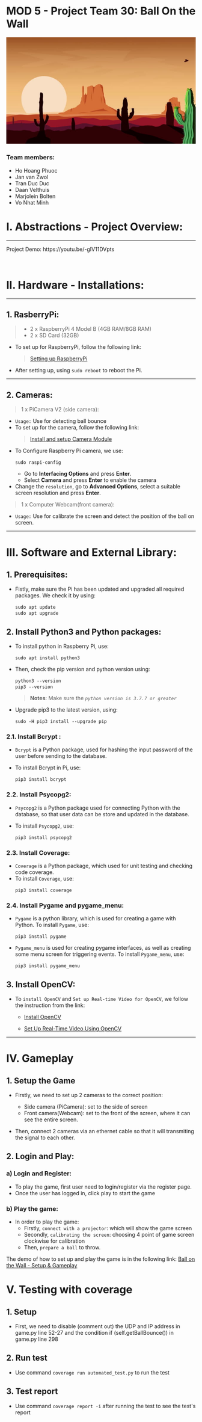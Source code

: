 # MOD 5 - Project Team 30: Ball On the Wall
![Game Background](/src/img/newbg.jpg)

### Team members:
- Ho Hoang Phuoc
- Jan van Zwol
- Tran Duc Duc
- Daan Velthuis
- Marjolein Bolten
- Vo Nhat Minh

# I. Abstractions - Project Overview:
---
<p>
Project Demo: https://youtu.be/-gIV11DVpts

</p>
<br/>

# II. Hardware - Installations:
---
## 1. RasberryPi: 
> - 2 x RaspberryPi 4 Model B (4GB RAM/8GB RAM)
> - 2 x SD Card (32GB)

- To set up for RaspberryPi, follow the following link:
    > [Setting up RaspberryPi](https://automaticaddison.com/how-to-install-ubuntu-and-raspbian-on-your-raspberry-pi-4/)

- After setting up, using ```sudo reboot``` to reboot the Pi. 
---

## 2. Cameras:
> 1 x PiCamera V2 (side camera): 
- `Usage:` Use for detecting ball bounce
- To set up for the camera, follow the following link:
  > [Install and setup Camera Module](https://projects.raspberrypi.org/en/projects/getting-started-with-picamera)
- To Configure Raspberry Pi camera, we use:
    ```
    sudo raspi-config
    ```
    - Go to **Interfacing Options** and press **Enter**.
    - Select **Camera** and press **Enter** to enable the camera
- Change the `resolution`, go to **Advanced Options**, select a suitable screen resolution and press **Enter**.

> 1 x Computer Webcam(front camera): 
- `Usage:` Use for calibrate the screen and detect the position of the ball on screen.
------

# III. Software and External Library:

## 1. Prerequisites:
- Fistly, make sure the Pi has been updated and upgraded all required packages. We check it by using:
    ```
    sudo apt update
    sudo apt upgrade
    ```
## 2. Install Python3 and Python packages:
- To install python in Raspberry Pi, use:
    ```
    sudo apt install python3
    ```
- Then, check the pip version and python version using:
    ```
    python3 --version
    pip3 --version
    ```
    > **Notes**: Make sure the *`python version is 3.7.7 or greater`*
- Upgrade pip3 to the latest version, using:
    ```
    sudo -H pip3 install --upgrade pip
    ```
### 2.1. Install Bcrypt :
- `Bcrypt` is a Python package, used for hashing the input password of the user before sending to the database.

- To install Bcrypt in Pi, use:
  ```
  pip3 install bcrypt
  ```
### 2.2. Install Psycopg2:
- `Psycopg2` is a Python package used for connecting Python with the database, so that user data can be store and updated in the database.

- To install `Psycopg2`, use:
    ```
    pip3 install psycopg2
    ```
### 2.3. Install Coverage:
- `Coverage` is a Python package, which used for unit testing and checking code coverage.
- To install `Coverage`, use:
    ```
    pip3 install coverage
    ```
### 2.4. Install Pygame and pygame_menu:
- `Pygame` is a python library, which is used for creating a game with Python. To install `Pygame`, use:
    ```
    pip3 install pygame
    ```
- `Pygame_menu` is used for creating pygame interfaces, as well as creating some menu screen for triggering events. To install `Pygame_menu`, use:
    ```
    pip3 install pygame_menu
    ```
## 3. Install OpenCV:
- To `install OpenCV` and `Set up Real-time Video for OpenCV`, we follow the instruction from the link:

    - [Install OpenCV](https://pimylifeup.com/raspberry-pi-opencv/)

    - [Set Up Real-Time Video Using OpenCV](https://automaticaddison.com/how-to-set-up-real-time-video-using-opencv-on-raspberry-pi-4/)
---
# IV. Gameplay

## 1. Setup the Game

- Firstly, we need to set up 2 cameras to the correct position:
  - Side camera (PiCamera): set to the side of screen
  - Front camera(Webcam): set to the front of the screen, where it can see the entire screen.

- Then, connect 2 cameras via an ethernet cable so that it will transmiting the signal to each other.

## 2. Login and Play:

### a) Login and Register:
  - To play the game, first user need to login/register via the register page.
  - Once the user has logged in, click play to start the game 
### b) Play the game:
  - In order to play the game:
    -  Firstly, `connect with a projector`: which will show the game screen
    -  Secondly, `calibrating the screen`: choosing 4 point of game screen clockwise for calibration
    -  Then, `prepare a ball` to throw.

The demo of how to set up and play the game is in the following link:
[Ball on the Wall - Setup & Gameplay](https://youtu.be/AxwdQX19n3s)

# V. Testing with coverage
## 1. Setup

- First, we need to disable (comment out) the UDP and IP address in game.py line 52-27 and the condition if (self.getBallBounce()) in game.py line 298

## 2. Run test
- Use command ```coverage run automated_test.py``` to run the test

## 3. Test report
- Use command ```coverage report -i``` after running the test to see the test's report
